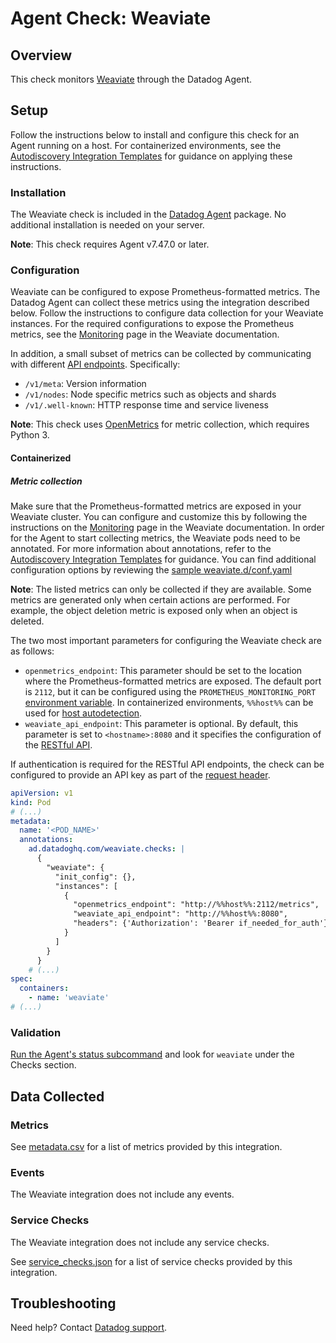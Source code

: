 # Agent Check: Weaviate

## Overview

This check monitors [Weaviate][1] through the Datadog Agent.

## Setup

Follow the instructions below to install and configure this check for an Agent running on a host. For containerized environments, see the [Autodiscovery Integration Templates][3] for guidance on applying these instructions.

### Installation

The Weaviate check is included in the [Datadog Agent][2] package. No additional installation is needed on your server.

**Note**: This check requires Agent v7.47.0 or later.

### Configuration

Weaviate can be configured to expose Prometheus-formatted metrics. The Datadog Agent can collect these metrics using the integration described below. Follow the instructions to configure data collection for your Weaviate instances. For the required configurations to expose the Prometheus metrics, see the [Monitoring][10] page in the Weaviate documentation.

In addition, a small subset of metrics can be collected by communicating with different [API endpoints][11]. Specifically:
- `/v1/meta`: Version information
- `/v1/nodes`: Node specific metrics such as objects and shards
- `/v1/.well-known`: HTTP response time and service liveness

**Note**: This check uses [OpenMetrics][12] for metric collection, which requires Python 3.

#### Containerized
##### Metric collection

Make sure that the Prometheus-formatted metrics are exposed in your Weaviate cluster. You can configure and customize this by following the instructions on the [Monitoring][10] page in the Weaviate documentation. In order for the Agent to start collecting metrics, the Weaviate pods need to be annotated. For more information about annotations, refer to the [Autodiscovery Integration Templates][3] for guidance. You can find additional configuration options by reviewing the [sample weaviate.d/conf.yaml][4]

**Note**: The listed metrics can only be collected if they are available. Some metrics are generated only when certain actions are performed. For example, the object deletion metric is exposed only when an object is deleted.

The two most important parameters for configuring the Weaviate check are as follows:
- `openmetrics_endpoint`: This parameter should be set to the location where the Prometheus-formatted metrics are exposed. The default port is `2112`, but it can be configured using the `PROMETHEUS_MONITORING_PORT` [environment variable][10]. In containerized environments, `%%host%%` can be used for [host autodetection][3]. 
- `weaviate_api_endpoint`: This parameter is optional. By default, this parameter is set to `<hostname>:8080` and it specifies the configuration of the [RESTful API][11].

If authentication is required for the RESTful API endpoints, the check can be configured to provide an API key as part of the [request header][13].


```yaml
apiVersion: v1
kind: Pod
# (...)
metadata:
  name: '<POD_NAME>'
  annotations:
    ad.datadoghq.com/weaviate.checks: |
      {
        "weaviate": {
          "init_config": {},
          "instances": [
            {
              "openmetrics_endpoint": "http://%%host%%:2112/metrics",
              "weaviate_api_endpoint": "http://%%host%%:8080",
              "headers": {'Authorization': 'Bearer if_needed_for_auth'}
            }
          ]
        }
      }
    # (...)
spec:
  containers:
    - name: 'weaviate'
# (...)
```

### Validation

[Run the Agent's status subcommand][6] and look for `weaviate` under the Checks section.

## Data Collected

### Metrics

See [metadata.csv][7] for a list of metrics provided by this integration.

### Events

The Weaviate integration does not include any events.

### Service Checks

The Weaviate integration does not include any service checks.

See [service_checks.json][8] for a list of service checks provided by this integration.

## Troubleshooting

Need help? Contact [Datadog support][9].


[1]: **LINK_TO_INTEGRATION_SITE**
[2]: https://app.datadoghq.com/account/settings#agent
[3]: https://docs.datadoghq.com/agent/kubernetes/integrations/
[4]: https://github.com/DataDog/integrations-core/blob/master/weaviate/datadog_checks/weaviate/data/conf.yaml.example
[5]: https://docs.datadoghq.com/agent/guide/agent-commands/#start-stop-and-restart-the-agent
[6]: https://docs.datadoghq.com/agent/guide/agent-commands/#agent-status-and-information
[7]: https://github.com/DataDog/integrations-core/blob/master/weaviate/metadata.csv
[8]: https://github.com/DataDog/integrations-core/blob/master/weaviate/assets/service_checks.json
[9]: https://docs.datadoghq.com/help/
[10]: https://weaviate.io/developers/weaviate/configuration/monitoring
[11]: https://weaviate.io/developers/weaviate/api/rest
[12]: https://docs.datadoghq.com/integrations/openmetrics/
[13]: https://github.com/DataDog/integrations-core/blob/7.46.x/openmetrics/datadog_checks/openmetrics/data/conf.yaml.example#L544-L546